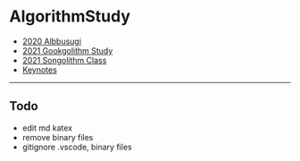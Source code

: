 # AlgorithmStudy

* [2020 Albbusugi](https://github.com/shasuri/AlgorithmStudy/tree/main/albbu)
* [2021 Gookgolithm Study](https://github.com/shasuri/AlgorithmStudy/tree/main/gookGol)
* [2021 Songolithm Class](https://github.com/shasuri/AlgorithmStudy/tree/main/songGol)
* [Keynotes](https://github.com/shasuri/AlgorithmStudy/tree/main/keynotes)
---
Todo
---
- edit md katex
- remove binary files
- gitignore .vscode, binary files
